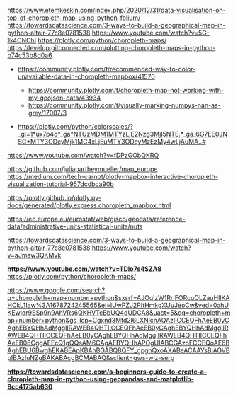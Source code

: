 https://www.etemkeskin.com/index.php/2020/12/31/data-visualisation-on-top-of-choropleth-map-using-python-folium/
https://towardsdatascience.com/3-ways-to-build-a-geographical-map-in-python-altair-77c8e0781538
https://www.youtube.com/watch?v=5G-1k4CNChI
https://plotly.com/python/choropleth-maps/
https://levelup.gitconnected.com/plotting-choropleth-maps-in-python-b74c53b8d0a6
- https://community.plotly.com/t/recommended-way-to-color-unavailable-data-in-choropleth-mapbox/41570
  - https://community.plotly.com/t/choropleth-map-not-working-with-my-geojson-data/43934
  - https://community.plotly.com/t/visually-marking-numpys-nan-as-grey/17007/3

- https://plotly.com/python/colorscales/?_gl=1*ux7p4o*_ga*NTUzMDM1MTYzLjE2Nzg3MjI5NTE.*_ga_6G7EE0JNSC*MTY3ODcyMjk1MC4xLjEuMTY3ODcyMzEzMy4wLjAuMA..#

https://www.youtube.com/watch?v=fDPzGObQKRQ

https://github.com/juliapartheymueller/map_europe
https://medium.com/tech-carnot/plotly-mapbox-interactive-choropleth-visualization-tutorial-957dcdbca90b

https://plotly.github.io/plotly.py-docs/generated/plotly.express.choropleth_mapbox.html



https://ec.europa.eu/eurostat/web/gisco/geodata/reference-data/administrative-units-statistical-units/nuts

https://towardsdatascience.com/3-ways-to-build-a-geographical-map-in-python-altair-77c8e0781538
https://www.youtube.com/watch?v=aJmaw3QKMvk

**https://www.youtube.com/watch?v=TDlo7s4SZA8**
https://plotly.com/python/choropleth-maps/

https://www.google.com/search?q=choropleth+map+number+python&sxsrf=AJOqlzW1RrIFORcuOLZauHIlKAHCkL1Iaw%3A1678724245565&ei=lUwPZJ2RItHmkgXUuJeoCw&ved=0ahUKEwjdr9SSp9n9AhVRs6QKHVTcBbUQ4dUDCA8&uact=5&oq=choropleth+map+number+python&gs_lcp=Cgxnd3Mtd2l6LXNlcnAQAzIICCEQFhAeEB0yCAghEBYQHhAdMggIIRAWEB4QHTIICCEQFhAeEB0yCAghEBYQHhAdMggIIRAWEB4QHTIICCEQFhAeEB0yCAghEBYQHhAdMggIIRAWEB4QHTIICCEQFhAeEB06CggAEEcQ1gQQsAM6CAgAEBYQHhAPOgUIABCGAzoFCCEQoAE6BAghEBU6BwghEKABEApKBAhBGABQ8QFY_gpgnQxoAXABeACAAYsBiAGVBpIBAzIuNZgBAKABAcgBCMABAQ&sclient=gws-wiz-serp

**https://towardsdatascience.com/a-beginners-guide-to-create-a-cloropleth-map-in-python-using-geopandas-and-matplotlib-9cc4175ab630**
